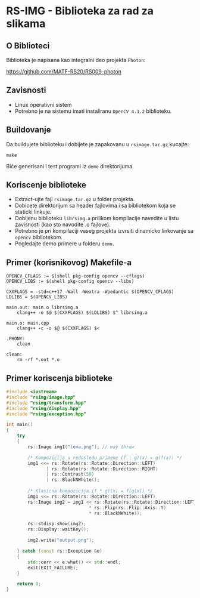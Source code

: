 # RS-IMG - Biblioteka za rad za slikama

## O Biblioteci

Biblioteka je napisana kao integralni deo projekta `Photon`:

<https://github.com/MATF-RS20/RS009-photon>

## Zavisnosti

- Linux operativni sistem
- Potrebno je na sistemu imati instaliranu `OpenCV 4.1.2` biblioteku.

## Buildovanje

Da buildujete biblioteku i dobijete je zapakovanu u `rsimage.tar.gz` kucajte: 

```
make
```

Biće generisani i test programi iz `demo` direktorijuma.

## Koriscenje biblioteke

- Extract-ujte fajl `rsimage.tar.gz` u folder projekta.
- Dobicete direktorijum sa header fajlovima i sa bibliotekom koja se staticki linkuje.
- Dobijenu biblioteku `librsimg.a` prilikom kompilacije navedite u listu zavisnosti (kao sto navodite .o fajlove).
- Potrebno je pri kompilaciji vaseg projekta izvrsiti dinamicko linkovanje sa `opencv` bibliotekom.
- Pogledajte demo primere u folderu `demo`.

## Primer (korisnikovog) Makefile-a

```
OPENCV_CFLAGS := $(shell pkg-config opencv --cflags)
OPENCV_LIBS := $(shell pkg-config opencv --libs)

CXXFLAGS = -std=c++17 -Wall -Wextra -Wpedantic $(OPENCV_CFLAGS)
LDLIBS = $(OPENCV_LIBS)

main.out: main.o librsimg.a
	clang++ -o $@ $(CXXFLAGS) $(LDLIBS) $^ librsimg.a

main.o: main.cpp
	clang++ -c -o $@ $(CXXFLAGS) $<
	
.PHONY:
	clean

clean:
	rm -rf *.out *.o
```

## Primer koriscenja biblioteke

```c++
#include <iostream>
#include "rsimg/image.hpp"
#include "rsimg/transform.hpp"
#include "rsimg/display.hpp"
#include "rsimg/exception.hpp"

int main()
{
    try 
    {
        rs::Image img1("lena.png"); // may throw

        /* Kompozicija u redosledu primene (f | g)(x) = g(f(x)) */
        img1 <<= rs::Rotate(rs::Rotate::Direction::LEFT) 
               | rs::Rotate(rs::Rotate::Direction::RIGHT)
               | rs::Contrast(50)
               | rs::BlackNWhite();
        
        /* Klasicna kompozicija (f * g)(x) = f(g(x)) */
        img1 <<= rs::Rotate(rs::Rotate::Direction::LEFT) 
        rs::Image img2 = img1 << rs::Rotate(rs::Rotate::Direction::LEFT) 
                               * rs::Flip(rs::Flip::Axis::Y)
                               * rs::BlackNWhite();

        rs::stdisp.show(img2);
        rs::Display::waitKey();

        img2.write("output.png");

    } catch (const rs::Exception &e) 
    {
        std::cerr << e.what() << std::endl;
        exit(EXIT_FAILURE);
    }

    return 0;
}
```
